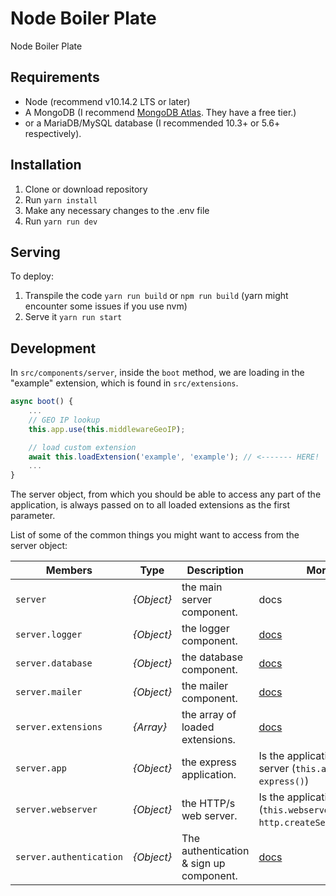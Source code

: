 # Node Boiler Plate

Node Boiler Plate

## Requirements

* Node (recommend v10.14.2 LTS or later)
* A MongoDB (I recommend [MongoDB Atlas](https://www.mongodb.com/cloud/atlas). They have a free tier.)
* or a MariaDB/MySQL database (I recommended 10.3+ or 5.6+ respectively).

## Installation

1. Clone or download repository
3. Run `yarn install`
4. Make any necessary changes to the .env file
5. Run `yarn run dev`

## Serving

To deploy:

1. Transpile the code `yarn run build` or `npm run build` (yarn might encounter some issues if you use nvm)
2. Serve it `yarn run start`

## Development

In `src/components/server`, inside the `boot` method, we are loading in the "example" extension, which is found in `src/extensions`.

```javascript
async boot() {
    ...
    // GEO IP lookup
    this.app.use(this.middlewareGeoIP);

    // load custom extension
    await this.loadExtension('example', 'example'); // <------- HERE!
    ...
}
```

The server object, from which you should be able to access any part of the application, is always passed on to all loaded extensions as the first parameter.

List of some of the common things you might want to access from the server object:

| Members  | Type | Description | More info|
| --- | --- | --- | --- |
| `server` | _{Object}_ | the main server component. | docs |
| `server.logger` | _{Object}_ | the logger component. | [docs](https://github.com/MrEliasen/node-boiler/wiki/Logger) |
| `server.database` | _{Object}_ | the database component. | [docs](https://github.com/MrEliasen/node-boiler/wiki/Database-&-Drivers) |
| `server.mailer` | _{Object}_ | the mailer component. | [docs](https://github.com/MrEliasen/node-boiler/wiki/Mailer) |
| `server.extensions` | _{Array}_ | the array of loaded extensions. | [docs](https://github.com/MrEliasen/node-boiler/wiki/Extensions) |
| `server.app` | _{Object}_ | the express application. | Is the applications express server (`this.app = express()`) |
| `server.webserver` | _{Object}_ | the HTTP/s web server. | Is the applications webserver (`this.webserver = http.createServer(this.app)`) |
| `server.authentication` | _{Object}_ | The authentication & sign up component. | [docs](https://github.com/MrEliasen/node-boiler/wiki/Authentication) |
